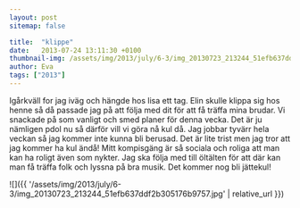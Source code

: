 ```yaml
---
layout: post
sitemap: false

title:  "klippe"
date:   2013-07-24 13:11:30 +0100
thumbnail-img: /assets/img/2013/july/6-3/img_20130723_213244_51efb637ddf2b305176b9757.jpg
author: Eva
tags: ["2013"]
---
```


Igårkväll for jag iväg och hängde hos lisa ett tag. Elin skulle klippa sig hos henne så då passade jag på att följa med dit för att få träffa mina brudar.   Vi snackade på som vanligt och smed planer för denna vecka.  Det är ju nämligen pdol nu så därför vill vi göra nå kul då. Jag jobbar tyvärr hela veckan så jag kommer inte kunna bli berusad. Det är lite trist men jag tror att jag kommer ha kul ändå! Mitt kompisgäng är så sociala och roliga att man kan ha roligt även som nykter. Jag ska följa med till öltälten för att där kan man få träffa folk och lyssna på bra musik. Det kommer nog bli jättekul!

![]({{ '/assets/img/2013/july/6-3/img_20130723_213244_51efb637ddf2b305176b9757.jpg'  | relative_url }})

